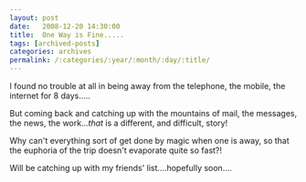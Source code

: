 ```yaml
---
layout: post
date:	2008-12-20 14:30:00
title:  One Way is Fine.....
tags: [archived-posts]
categories: archives
permalink: /:categories/:year/:month/:day/:title/
---
```

I found no trouble at all in being away from the telephone, the mobile, the internet for 8 days.....

But coming back and catching up with the mountains of mail, the messages, the news, the work...*that* is a different, and difficult, story!

Why can't everything sort of get done by magic when one is away, so that the euphoria of the trip doesn't evaporate quite so fast?!

Will be catching up with my friends' list....hopefully soon....

